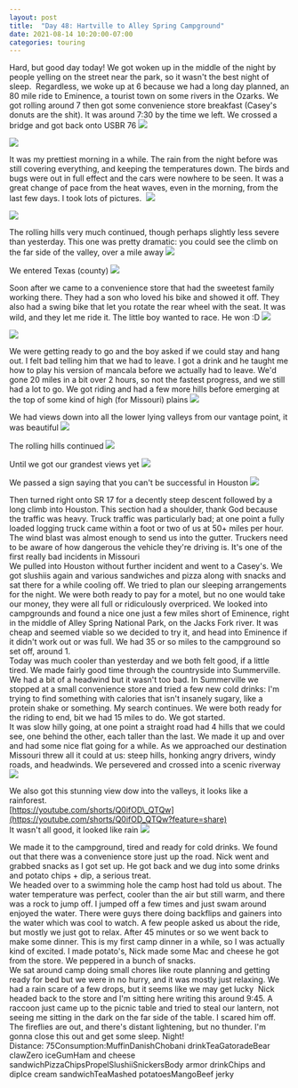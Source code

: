```yaml
---
layout: post
title:  "Day 48: Hartville to Alley Spring Campground"
date: 2021-08-14 10:20:00-07:00
categories: touring
---
```

Hard, but good day today! We got woken up in the middle of the night by people yelling on the street near the park, so it wasn't the best night of sleep.  Regardless, we woke up at 6 because we had a long day planned, an 80 mile ride to Eminence, a tourist town on some rivers in the Ozarks. We got rolling around 7 then got some convenience store breakfast (Casey's donuts are the shit). It was around 7:30 by the time we left. We crossed a bridge and got back onto USBR 76
[![](/assets/1628961611168241-0.png)](/assets/1628961611168241-0.png)

[![](/assets/1628961598559247-1.png)](/assets/1628961598559247-1.png)
  
It was my prettiest morning in a while. The rain from the night before was still covering everything, and keeping the temperatures down. The birds and bugs were out in full effect and the cars were nowhere to be seen. It was a great change of pace from the heat waves, even in the morning, from the last few days. I took lots of pictures. 
[![](/assets/1628961585774547-2.png)](/assets/1628961585774547-2.png)

[![](/assets/1628961573521516-3.png)](/assets/1628961573521516-3.png)
  
The rolling hills very much continued, though perhaps slightly less severe than yesterday. This one was pretty dramatic: you could see the climb on the far side of the valley, over a mile away
[![](/assets/1628961559480046-4.png)](/assets/1628961559480046-4.png)
  
We entered Texas (county)
[![](/assets/1628961542005085-5.png)](/assets/1628961542005085-5.png)
  
Soon after we came to a convenience store that had the sweetest family working there. They had a son who loved his bike and showed it off. They also had a swing bike that let you rotate the rear wheel with the seat. It was wild, and they let me ride it. The little boy wanted to race. He won :D
[![](/assets/1628961523768870-6.png)](/assets/1628961523768870-6.png)

[![](/assets/1628961497266092-7.png)](/assets/1628961497266092-7.png)
  
We were getting ready to go and the boy asked if we could stay and hang out. I felt bad telling him that we had to leave. I got a drink and he taught me how to play his version of mancala before we actually had to leave. We'd gone 20 miles in a bit over 2 hours, so not the fastest progress, and we still had a lot to go. We got riding and had a few more hills before emerging at the top of some kind of high (for Missouri) plains
[![](/assets/1628961484950639-8.png)](/assets/1628961484950639-8.png)
  
We had views down into all the lower lying valleys from our vantage point, it was beautiful
[![](/assets/1628961218948961-9.png)](/assets/1628961218948961-9.png)
  
The rolling hills continued
[![](/assets/1628961206490897-10.png)](/assets/1628961206490897-10.png)
  
Until we got our grandest views yet
[![](/assets/1628961192242768-11.png)](/assets/1628961192242768-11.png)
  
We passed a sign saying that you can't be successful in Houston
[![](/assets/1628961180545820-12.png)](/assets/1628961180545820-12.png)
  
Then turned right onto SR 17 for a decently steep descent followed by a long climb into Houston. This section had a shoulder, thank God because the traffic was heavy. Truck traffic was particularly bad; at one point a fully loaded logging truck came within a foot or two of us at 50+ miles per hour. The wind blast was almost enough to send us into the gutter. Truckers need to be aware of how dangerous the vehicle they're driving is. It's one of the first really bad incidents in Missouri  
We pulled into Houston without further incident and went to a Casey's. We got slushiis again and various sandwiches and pizza along with snacks and sat there for a while cooling off. We tried to plan our sleeping arrangements for the night. We were both ready to pay for a motel, but no one would take our money, they were all full or ridiculously overpriced. We looked into campgrounds and found a nice one just a few miles short of Eminence, right in the middle of Alley Spring National Park, on the Jacks Fork river. It was cheap and seemed viable so we decided to try it, and head into Eminence if it didn't work out or was full. We had 35 or so miles to the campground so set off, around 1.  
Today was much cooler than yesterday and we both felt good, if a little tired. We made fairly good time through the countryside into Summerville. We had a bit of a headwind but it wasn't too bad. In Summerville we stopped at a small convenience store and tried a few new cold drinks: I'm trying to find something with calories that isn't insanely sugary, like a protein shake or something. My search continues. We were both ready for the riding to end, bit we had 15 miles to do. We got started.   
It was slow hilly going, at one point a straight road had 4 hills that we could see, one behind the other, each taller than the last. We made it up and over and had some nice flat going for a while. As we approached our destination Missouri threw all it could at us: steep hills, honking angry drivers, windy roads, and headwinds. We persevered and crossed into a scenic riverway
[![](/assets/1628961162377683-13.png)](/assets/1628961162377683-13.png)
  
We also got this stunning view dow into the valleys, it looks like a rainforest.   
[https://youtube.com/shorts/Q0ifOD\_QTQw](https://youtube.com/shorts/Q0ifOD_QTQw?feature=share)  
It wasn't all good, it looked like rain
[![](/assets/1628961147881502-14.png)](/assets/1628961147881502-14.png)
  
We made it to the campground, tired and ready for cold drinks. We found out that there was a convenience store just up the road. Nick went and grabbed snacks as I got set up. He got back and we dug into some drinks and potato chips + dip, a serious treat.   
We headed over to a swimming hole the camp host had told us about. The water temperature was perfect, cooler than the air but still warm, and there was a rock to jump off. I jumped off a few times and just swam around enjoyed the water. There were guys there doing backflips and gainers into the water which was cool to watch. A few people asked us about the ride, but mostly we just got to relax. After 45 minutes or so we went back to make some dinner. This is my first camp dinner in a while, so I was actually kind of excited. I made potato's, Nick made some Mac and cheese he got from the store. We peppered in a bunch of snacks.   
We sat around camp doing small chores like route planning and getting ready for bed but we were in no hurry, and it was mostly just relaxing. We had a rain scare of a few drops, but it seems like we may get lucky  Nick headed back to the store and I'm sitting here writing this around 9:45. A raccoon just came up to the picnic table and tried to steal our lantern, not seeing me sitting in the dark on the far side of the table. I scared him off. The fireflies are out, and there's distant lightening, but no thunder. I'm gonna close this out and get some sleep. Night!  
Distance: 75Consumption:MuffinDanishChobani drinkTeaGatoradeBear clawZero iceGumHam and cheese sandwichPizzaChipsPropelSlushiiSnickersBody armor drinkChips and dipIce cream sandwichTeaMashed potatoesMangoBeef jerky
